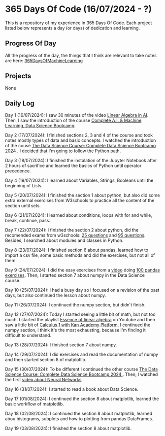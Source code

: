 # 365 Days Of Code (16/07/2024 - ?)
This is a repository of my experience in 365 Days Of Code. Each project listed below represents a day (or days) of dedication and learning.

## Progress Of Day
All the progress of the day, the things that I think are relevant to take notes are here: [365DaysOfMachineLearning](https://smart-reaper-1c5.notion.site/365-Days-Of-Machine-Learning-ad8aa1ae8287449da38d0bc2fd44b3f9)

## Projects
None

## Daily Log
Day 1 (16/07/2024): I saw 30 minutes of the video [Linear Algebra in AI](https://youtu.be/3Bf9oh7nkus?si=NMlsASKlCnneRoVZ). Then, I saw the introduction of the course [Complete A.I. & Machine Learning, Data Science Bootcamp](https://www.udemy.com/course/complete-machine-learning-and-data-science-zero-to-mastery/).

Day 2 (17/07/2024): I finished sections 2, 3 and 4 of the course and took notes mostly types of data and basic concepts. I watched the introduction of the couse [The Data Science Course: Complete Data Science Bootcamp 2024
](https://www.udemy.com/course/the-data-science-course-complete-data-science-bootcamp/). I decided that I'm going to follow the Python path.

Day 3 (18/07/2024): I finished the instalation of the Jupyter Notebook after 2 hours of sacrifice and learned the basics of Python until operator precedence.

Day 4 (19/07/2024): I learned about Variables, Strings, Booleans until the beginning of Lists.

Day 5 (20/07/2024): I finished the section 1 about python, but also did some extra external exercises from W3schools to practice all the content of the section until sets.

Day 6 (21/07/2024): I learned about conditions, loops with for and while, break, continue, pass.

Day 7 (22/07/2024): I finished the section 2 about python, did the recomended exams from w3schools: [25 questions](https://www.w3schools.com/quiztest/quiztest.asp?qtest=PYTHON) and [95 questions](https://www.w3schools.com/python/exercise.asp). Besides, I searched about modules and classes in Python.

Day 8 (23/07/2024): I finished section 6 about pandas, learned how to import a csv file, some basic methods and did the exercises, but not all of them.

Day 9 (24/07/2024): I did the easy exercises from a [video](https://youtu.be/i7v2m-ebXB4?si=Jl9ziOIVKU8--XOj) doing [100 pandas exercises](https://github.com/ajcr/100-pandas-puzzles). Then, I started section 7 about numpy in the Data Science course.

Day 10 (25/07/2024): I had a busy day so I focused on a revision of the past days, but also continued the lesson about numpy.

Day 11 (26/07/2024): I continued the numpy section, but didn't finish.

Day 12 (27/07/2024): Today I started seeing a little bit of math, but not too much. I started the playlist [Essence of linear algebra](https://www.youtube.com/watch?v=fNk_zzaMoSs&list=PLZHQObOWTQDPD3MizzM2xVFitgF8hE_ab&pp=iAQB) on Youtube and then saw a little bit of [Calculus 1 with Kan Academy Platform](https://www.khanacademy.org/math/calculus-1). I continued the numpy section, I think it's the most exhausting, because I'm finding it difficult to understand.

Day 13 (28/07/2024): I finished section 7 about numpy.

Day 14 (29/07/2024): I did exercises and read the documentation of numpy and then started section 8 of matplotlib.

Day 15 (30/07/2024): To be different I continued the other course [The Data Science Course: Complete Data Science Bootcamp 2024
](https://www.udemy.com/course/the-data-science-course-complete-data-science-bootcamp/). Then, I watched the first [video about Neural Networks](https://youtu.be/aircAruvnKk?si=5ipzKpFHZykjTtfU).

Day 16 (31/07/2024): I started to read a book about Data Science.

Day 17 (01/08/2024): I continued the section 8 about matplotlib, learned the basic workflow of matplotlib.

Day 18 (02/08/2024): I continued the section 8 about matplotlib, learned abou histograms, subplots and how to plotting from pandas DataFrames.

Day 19 (03/08/2024): I finished the section 8 about matplotlib.
